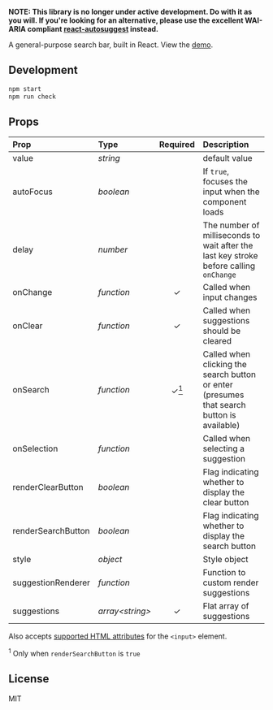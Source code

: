 __NOTE: This library is no longer under active development. Do with it as you will. If you're looking for an alternative, please use the excellent WAI-ARIA compliant [react-autosuggest](https://github.com/moroshko/react-autosuggest) instead.__

A general-purpose search bar, built in React. View the [demo](https://vakhtang.github.io/react-search-bar).

## Development

```sh
npm start
npm run check
```

## Props

| Prop                | Type              | Required                                | Description |
| :-----------------  | :---------------- | :-------------------------------------: | :---------- |
| value           | _string_         |                                         | default value
| autoFocus           | _boolean_         |                                         | If `true`, focuses the input when the component loads |
| delay               | _number_          |                                         | The number of milliseconds to wait after the last key stroke before calling `onChange` |
| onChange            | _function_        |    &#x2713;                             | Called when input changes |
| onClear             | _function_        |    &#x2713;                             | Called when suggestions should be cleared |
| onSearch            | _function_        |    &#x2713;[<sup>1</sup>](#footnote)    | Called when clicking the search button or enter (presumes that search button is available) |
| onSelection         | _function_        |                                         | Called when selecting a suggestion |
| renderClearButton   | _boolean_         |                                         | Flag indicating whether to display the clear button |
| renderSearchButton  | _boolean_         |                                         | Flag indicating whether to display the search button |
| style               | _object_          |                                         | Style object |
| suggestionRenderer  | _function_        |                                         | Function to custom render suggestions |
| suggestions         | _array\<string>_  |    &#x2713;                             | Flat array of suggestions |

Also accepts [supported HTML attributes](https://facebook.github.io/react/docs/dom-elements.html#all-supported-html-attributes) for the `<input>` element.

<sup id="footnote">1</sup> Only when `renderSearchButton` is `true`

## License

MIT
